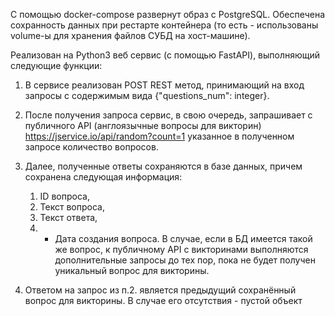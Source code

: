 С помощью docker-compose развернут образ с PostgreSQL. Обеспечена сохранность данных при рестарте контейнера (то есть - использованы volume-ы для хранения файлов СУБД на хост-машине).


Реализован на Python3 веб сервис (с помощью FastAPI), выполняющий следующие функции:


1. В сервисе реализован POST REST метод, принимающий на вход запросы с содержимым вида {"questions_num": integer}.

2. После получения запроса сервис, в свою очередь, запрашивает с публичного API (англоязычные вопросы для викторин) https://jservice.io/api/random?count=1 указанное в полученном запросе количество вопросов.

3. Далее, полученные ответы сохраняются в базе данных, причем сохранена следующая информация: 
	1. ID вопроса, 
	2. Текст вопроса, 
	3. Текст ответа, 
	4. - Дата создания вопроса. 
В случае, если в БД имеется такой же вопрос, к публичному API с викторинами выполняются дополнительные запросы до тех пор, пока не будет получен уникальный вопрос для викторины.

4. Ответом на запрос из п.2. является предыдущий сохранённый вопрос для викторины. В случае его отсутствия - пустой объект
